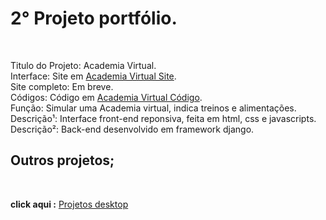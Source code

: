 <h1>2° Projeto portfólio.</h1><br>

Titulo do Projeto: Academia Virtual.<br>
Interface: Site em <a href='https://rodolfo-desenvolve.github.io/academia_virtual/'>Academia Virtual Site</a>.<br>
Site completo: Em breve.<br>
Códigos: Código em <a href='https://github.com/Rodolfo-desenvolve/academia_virtual/tree/main'>Academia Virtual Código</a>.<br>
Função: Simular uma Academia virtual, indica treinos e alimentações.<br>
Descrição¹: Interface front-end reponsiva, feita em html, css e javascripts.<br>
Descrição²: Back-end desenvolvido em framework django.<br>

<h2> Outros projetos;</h2><br>

 **click aqui :** <a href='https://github.com/Rodolfo-desenvolve/python-desktop'>Projetos desktop</a><br>
